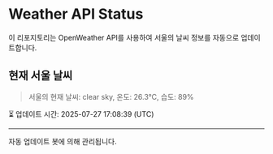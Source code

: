 
# Weather API Status

이 리포지토리는 OpenWeather API를 사용하여 서울의 날씨 정보를 자동으로 업데이트합니다.

## 현재 서울 날씨
> 서울의 현재 날씨: clear sky, 온도: 26.3°C, 습도: 89%

⏳ 업데이트 시간: 2025-07-27 17:08:39 (UTC)

---
자동 업데이트 봇에 의해 관리됩니다.
